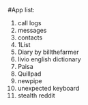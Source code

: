 #App list:

1. call logs
2. messages
3. contacts
4. 1List
5. Diary by billthefarmer
6. livio english dictionary
7. Paisa
8. Quillpad
9. newpipe
10. unexpected keyboard
11. stealth reddit
